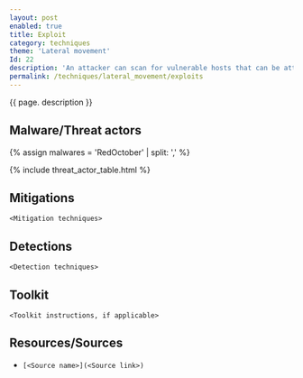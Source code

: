 ```yaml
---
layout: post
enabled: true
title: Exploit
category: techniques
theme: 'Lateral movement'
Id: 22
description: 'An attacker can scan for vulnerable hosts that can be attacked by an exploit. For example, `MS08-67` is an exploit that can be used to create a reverse shell on a remote Windows machine.'
permalink: /techniques/lateral_movement/exploits
---
```

{{ page. description }}


## Malware/Threat actors

{% assign malwares = 'RedOctober' | split: ',' %}

{% include threat_actor_table.html %}

## Mitigations

`<Mitigation techniques>`

## Detections

`<Detection techniques>`

## Toolkit

`<Toolkit instructions, if applicable>`

## Resources/Sources

* `[<Source name>](<Source link>)`
